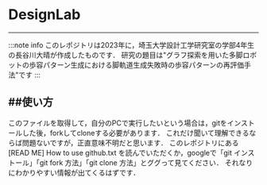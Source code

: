 # DesignLab
---

:::note info
このレポジトリは2023年に，埼玉大学設計工学研究室の学部4年生の長谷川大晴が作成したものです．
研究の題目は"グラフ探索を用いた多脚ロボットの歩容パターン生成における脚軌道生成失敗時の歩容パターンの再評価手法"です
:::

##使い方
---
このファイルを取得して，自分のPCで実行したいという場合は，gitをインストールした後，forkしてcloneする必要があります．
これだけ聞いて理解できるならば問題ないですが，正直意味不明だと思います．
このレポジトリにある [READ ME] How to use github.txt を読んでいただくか，googleで「git インストール」「git fork 方法」「git clone 方法」とググって見てください．
それなりにわかりやすい情報が出てくるはずです．


